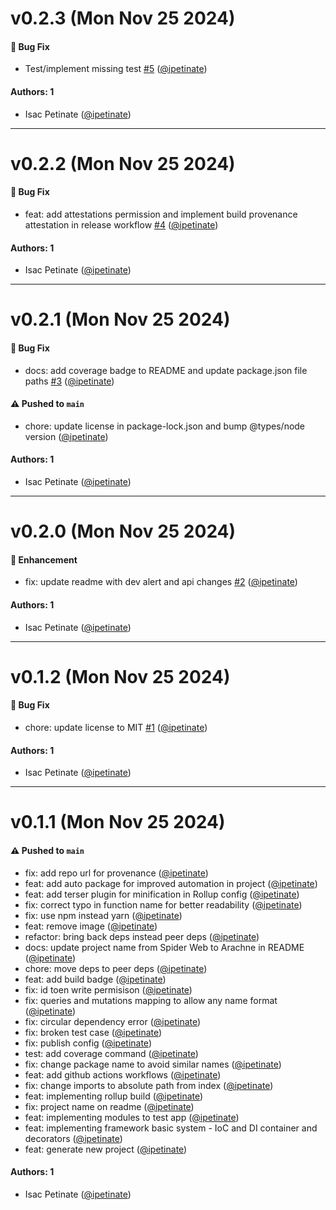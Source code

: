 # v0.2.3 (Mon Nov 25 2024)

#### 🐛 Bug Fix

- Test/implement missing test [#5](https://github.com/ipetinate/arachne/pull/5) ([@ipetinate](https://github.com/ipetinate))

#### Authors: 1

- Isac Petinate ([@ipetinate](https://github.com/ipetinate))

---

# v0.2.2 (Mon Nov 25 2024)

#### 🐛 Bug Fix

- feat: add attestations permission and implement build provenance attestation in release workflow [#4](https://github.com/ipetinate/arachne/pull/4) ([@ipetinate](https://github.com/ipetinate))

#### Authors: 1

- Isac Petinate ([@ipetinate](https://github.com/ipetinate))

---

# v0.2.1 (Mon Nov 25 2024)

#### 🐛 Bug Fix

- docs: add coverage badge to README and update package.json file paths [#3](https://github.com/ipetinate/arachne/pull/3) ([@ipetinate](https://github.com/ipetinate))

#### ⚠️ Pushed to `main`

- chore: update license in package-lock.json and bump @types/node version ([@ipetinate](https://github.com/ipetinate))

#### Authors: 1

- Isac Petinate ([@ipetinate](https://github.com/ipetinate))

---

# v0.2.0 (Mon Nov 25 2024)

#### 🚀 Enhancement

- fix: update readme with dev alert and api changes [#2](https://github.com/ipetinate/arachne/pull/2) ([@ipetinate](https://github.com/ipetinate))

#### Authors: 1

- Isac Petinate ([@ipetinate](https://github.com/ipetinate))

---

# v0.1.2 (Mon Nov 25 2024)

#### 🐛 Bug Fix

- chore: update license to MIT [#1](https://github.com/ipetinate/arachne/pull/1) ([@ipetinate](https://github.com/ipetinate))

#### Authors: 1

- Isac Petinate ([@ipetinate](https://github.com/ipetinate))

---

# v0.1.1 (Mon Nov 25 2024)

#### ⚠️ Pushed to `main`

- fix: add repo url for provenance ([@ipetinate](https://github.com/ipetinate))
- feat: add auto package for improved automation in project ([@ipetinate](https://github.com/ipetinate))
- feat: add terser plugin for minification in Rollup config ([@ipetinate](https://github.com/ipetinate))
- fix: correct typo in function name for better readability ([@ipetinate](https://github.com/ipetinate))
- fix: use npm instead yarn ([@ipetinate](https://github.com/ipetinate))
- feat: remove image ([@ipetinate](https://github.com/ipetinate))
- refactor: bring back deps instead peer deps ([@ipetinate](https://github.com/ipetinate))
- docs: update project name from Spider Web to Arachne in README ([@ipetinate](https://github.com/ipetinate))
- chore: move deps to peer deps ([@ipetinate](https://github.com/ipetinate))
- feat: add build badge ([@ipetinate](https://github.com/ipetinate))
- fix: id toen write permisison ([@ipetinate](https://github.com/ipetinate))
- fix: queries and mutations mapping to allow any name format ([@ipetinate](https://github.com/ipetinate))
- fix: circular dependency error ([@ipetinate](https://github.com/ipetinate))
- fix: broken test case ([@ipetinate](https://github.com/ipetinate))
- fix: publish config ([@ipetinate](https://github.com/ipetinate))
- test: add coverage command ([@ipetinate](https://github.com/ipetinate))
- fix: change package name to avoid similar names ([@ipetinate](https://github.com/ipetinate))
- feat: add github actions workflows ([@ipetinate](https://github.com/ipetinate))
- fix: change imports to absolute path from index ([@ipetinate](https://github.com/ipetinate))
- feat: implementing rollup build ([@ipetinate](https://github.com/ipetinate))
- fix: project name on readme ([@ipetinate](https://github.com/ipetinate))
- feat: implementing modules to test app ([@ipetinate](https://github.com/ipetinate))
- feat: implementing framework basic system - IoC and DI container and decorators ([@ipetinate](https://github.com/ipetinate))
- feat: generate new project ([@ipetinate](https://github.com/ipetinate))

#### Authors: 1

- Isac Petinate ([@ipetinate](https://github.com/ipetinate))
